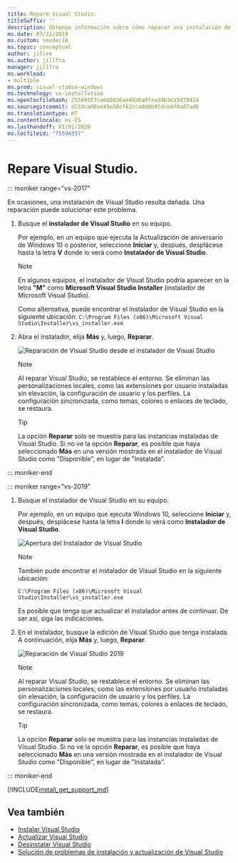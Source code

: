 ```yaml
---
title: Repare Visual Studio.
titleSuffix: ''
description: Obtenga información sobre cómo reparar una instalación de Visual Studio 2017
ms.date: 07/31/2019
ms.custom: seodec18
ms.topic: conceptual
author: jillre
ms.author: jillfra
manager: jillfra
ms.workload:
- multiple
ms.prod: visual-studio-windows
ms.technology: vs-installation
ms.openlocfilehash: 255995f7ca660d36ae40a6a8fead4b3ea5d70424
ms.sourcegitcommit: d233ca00ad45e50cf62cca0d0b95dc69f0a87ad6
ms.translationtype: HT
ms.contentlocale: es-ES
ms.lasthandoff: 01/01/2020
ms.locfileid: "75594557"
---
```

# <a name="repair-visual-studio"></a>Repare Visual Studio.

::: moniker range="vs-2017"

En ocasiones, una instalación de Visual Studio resulta dañada. Una reparación puede solucionar este problema.

1. Busque el **instalador de Visual Studio** en su equipo.

     Por ejemplo, en un equipo que ejecuta la Actualización de aniversario de Windows 10 o posterior, seleccione **Iniciar** y, después, desplácese hasta la letra **V** donde lo verá como **Instalador de Visual Studio**.

   > [!NOTE]
   > En algunos equipos, el instalador de Visual Studio podría aparecer en la letra **"M"** como **Microsoft Visual Studio Installer** (instalador de Microsoft Visual Studio).
   >
   > Como alternativa, puede encontrar el Instalador de Visual Studio en la siguiente ubicación: `C:\Program Files (x86)\Microsoft Visual Studio\Installer\vs_installer.exe`

1. Abra el instalador, elija **Más** y, luego, **Reparar**.

    ![Reparación de Visual Studio desde el instalador de Visual Studio](media/repair-visual-studio.png "Reparación de Visual Studio desde el instalador de Visual Studio")

   > [!NOTE]
   > Al reparar Visual Studio, se restablece el entorno. Se eliminan las personalizaciones locales, como las extensiones por usuario instaladas sin elevación, la configuración de usuario y los perfiles. La configuración sincronizada, como temas, colores o enlaces de teclado, se restaura.
   >

   > [!TIP]
   > La opción **Reparar** solo se muestra para las instancias instaladas de Visual Studio. Si no ve la opción **Reparar**, es posible que haya seleccionado **Más** en una versión mostrada en el instalador de Visual Studio como "Disponible", en lugar de "Instalada".

::: moniker-end

::: moniker range="vs-2019"

1. Busque el instalador de Visual Studio en su equipo.

     Por ejemplo, en un equipo que ejecuta Windows 10, seleccione **Iniciar** y, después, desplácese hasta la letra **I** donde lo verá como **Instalador de Visual Studio**.

     ![Apertura del Instalador de Visual Studio](media/vs-2019/vs-installer-windows-start.png "Apertura del Instalador de Visual Studio")

     > [!NOTE]
     > También pude encontrar el instalador de Visual Studio en la siguiente ubicación:
     >
     > `C:\Program Files (x86)\Microsoft Visual Studio\Installer\vs_installer.exe`

    Es posible que tenga que actualizar el instalador antes de continuar. De ser así, siga las indicaciones.

1. En el instalador, busque la edición de Visual Studio que tenga instalada. A continuación, elija **Más** y, luego, **Reparar**.

     ![Reparación de Visual Studio 2019](media/vs-2019/vs-installer-repair.png "Reparación de Visual Studio 2019")

   > [!NOTE]
   > Al reparar Visual Studio, se restablece el entorno. Se eliminan las personalizaciones locales, como las extensiones por usuario instaladas sin elevación, la configuración de usuario y los perfiles. La configuración sincronizada, como temas, colores o enlaces de teclado, se restaura.
   >

   > [!TIP]
   > La opción **Reparar** solo se muestra para las instancias instaladas de Visual Studio. Si no ve la opción **Reparar**, es posible que haya seleccionado **Más** en una versión mostrada en el instalador de Visual Studio como "Disponible", en lugar de "Instalada".

::: moniker-end

[!INCLUDE[install_get_support_md](includes/install_get_support_md.md)]

## <a name="see-also"></a>Vea también

* [Instalar Visual Studio](install-visual-studio.md)
* [Actualizar Visual Studio](update-visual-studio.md)
* [Desinstalar Visual Studio](uninstall-visual-studio.md)
* [Solución de problemas de instalación y actualización de Visual Studio](troubleshooting-installation-issues.md)
